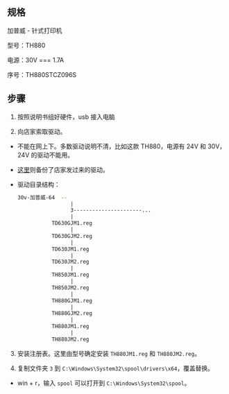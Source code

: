 ## 规格

加普威 - 针式打印机

型号：TH880

电源：30V === 1.7A

序号：TH880STCZ096S

## 步骤

1. 按照说明书组好硬件，usb 接入电脑

2. 向店家索取驱动。

 - 不能在网上下。多数驱动说明不清，比如这款 TH880，电源有 24V 和 30V，24V 的驱动不能用。
 - [这里](https://orzyyyy.top/download/TH880JM-driver.zip)则备份了店家发过来的驱动。
 - 驱动目录结构：

    ```bash
    30v-加普威-64  --
                     |
                     3----------------------...
                     |
               TD630GJM1.reg
                     |
               TD630GJM2.reg
                     |
               TD630JM1.reg
                     |
               TD630JM2.reg
                     |
               TH850JM1.reg
                     |
               TH850JM2.reg
                     |
               TH880GJM1.reg
                     |
               TH880GJM2.reg
                     |
               TH880JM1.reg
                     |
               TH880JM2.reg
    ```

3. 安装注册表。这里由型号确定安装 `TH880JM1.reg` 和 `TH880JM2.reg`。

4. 复制文件夹 `3` 到 `C:\Windows\System32\spool\drivers\x64`，覆盖替换。

 - win + r，输入 `spool` 可以打开到 `C:\Windows\System32\spool`。